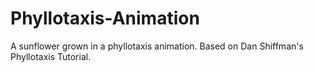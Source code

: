 # Phyllotaxis-Animation
A sunflower grown in a phyllotaxis animation. Based on Dan Shiffman's Phyllotaxis Tutorial.
